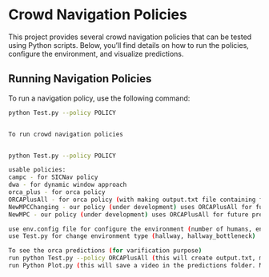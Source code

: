 # Crowd Navigation Policies

This project provides several crowd navigation policies that can be tested using Python scripts. Below, you’ll find details on how to run the policies, configure the environment, and visualize predictions.

## Running Navigation Policies

To run a navigation policy, use the following command:

```bash
python Test.py --policy POLICY


To run crowd navigation policies


python Test.py --policy POLICY

usable policies:
campc - for SICNav policy
dwa - for dynamic window approach
orca_plus - for orca policy
ORCAPlusAll - for orca policy (with making output.txt file containing future predictions for few time steps ahead using orca_plus. but dont use  that predictions for navigation. I only uses orca_plus based navigation
NewMPCChanging - our policy (under development) uses ORCAPlusAll for future predictions and control the robot using MPC
NewMPC - our policy (under development) uses ORCAPlusAll for future predictions and control the robot using MPC

use env.config file for configure the environment (number of humans, environment size, radii of each human agents etc.)
use Test.py for change environment type (hallway, hallway_bottleneck)

To see the orca predictions (for varification purpose)
run python Test.py --policy ORCAPlusAll (this will create output.txt, make sure to clear or remove output.txt file before run this command)
run Python Plot.py (this will save a video in the predictions folder. Make sure to change values in Plot.py like num of humans, time horizon, plot size according to env.config file mannally)


